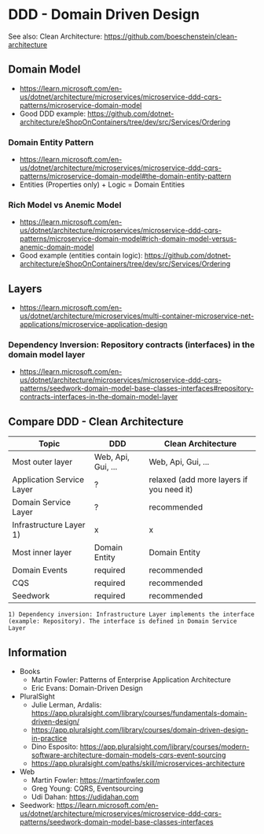 # DDD - Domain Driven Design

See also: Clean Architecture: <https://github.com/boeschenstein/clean-architecture>

## Domain Model

- https://learn.microsoft.com/en-us/dotnet/architecture/microservices/microservice-ddd-cqrs-patterns/microservice-domain-model
- Good DDD example: https://github.com/dotnet-architecture/eShopOnContainers/tree/dev/src/Services/Ordering

### Domain Entity Pattern

- https://learn.microsoft.com/en-us/dotnet/architecture/microservices/microservice-ddd-cqrs-patterns/microservice-domain-model#the-domain-entity-pattern
- Entities (Properties only) + Logic = Domain Entities

### Rich Model vs Anemic Model

- https://learn.microsoft.com/en-us/dotnet/architecture/microservices/microservice-ddd-cqrs-patterns/microservice-domain-model#rich-domain-model-versus-anemic-domain-model
- Good example (entities contain logic): https://github.com/dotnet-architecture/eShopOnContainers/tree/dev/src/Services/Ordering

## Layers

- https://learn.microsoft.com/en-us/dotnet/architecture/microservices/multi-container-microservice-net-applications/microservice-application-design

### Dependency Inversion: Repository contracts (interfaces) in the domain model layer

- https://learn.microsoft.com/en-us/dotnet/architecture/microservices/microservice-ddd-cqrs-patterns/seedwork-domain-model-base-classes-interfaces#repository-contracts-interfaces-in-the-domain-model-layer

## Compare DDD - Clean Architecture

Topic                     | DDD                | Clean Architecture
--                        | --                 | -- 
Most outer layer          | Web, Api, Gui, ... | Web, Api, Gui, ...
Application Service Layer | ?                  | relaxed (add more layers if you need it)
Domain Service Layer      | ?                  | recommended
Infrastructure Layer 1)   | x                  | x
Most inner layer          | Domain Entity      | Domain Entity
Domain Events             | required           | recommended
CQS                       | required           | recommended
Seedwork                  | required           | recommended

`1) Dependency inversion: Infrastructure Layer implements the interface (example: Repository). The interface is defined in Domain Service Layer`

## Information

- Books
    - Martin Fowler: Patterns of Enterprise Application Architecture
    - Eric Evans: Domain-Driven Design
- PluralSight
    - Julie Lerman, Ardalis: https://app.pluralsight.com/library/courses/fundamentals-domain-driven-design/
    - https://app.pluralsight.com/library/courses/domain-driven-design-in-practice
    - Dino Esposito: https://app.pluralsight.com/library/courses/modern-software-architecture-domain-models-cqrs-event-sourcing
    - https://app.pluralsight.com/paths/skill/microservices-architecture
- Web
    - Martin Fowler: https://martinfowler.com
    - Greg Young: CQRS, Eventsourcing
    - Udi Dahan: https://udidahan.com
- Seedwork: https://learn.microsoft.com/en-us/dotnet/architecture/microservices/microservice-ddd-cqrs-patterns/seedwork-domain-model-base-classes-interfaces
